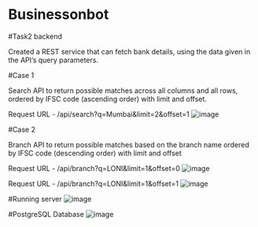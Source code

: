 # Businessonbot
#Task2 backend 

Created a REST service that can fetch bank details, using the data given in the API’s query parameters. 

#Case 1

 Search API to return possible matches across all columns and all rows, ordered by IFSC code (ascending order) with limit and offset.

Request URL  - /api/search?q=Mumbai&limit=2&offset=1 
![image](https://user-images.githubusercontent.com/83957391/221861606-efe4f63a-f63d-409f-ad31-e0aeafab09b8.png)

#Case 2

 Branch API to return possible matches based on the branch name ordered by IFSC code (descending order) with limit and offset

Request URL  - /api/branch?q=LONI&limit=1&offset=0
![image](https://user-images.githubusercontent.com/83957391/221861941-8104ca6d-45eb-4d8c-b645-639f21188c9c.png)

Request URL  - /api/branch?q=LONI&limit=1&offset=1
![image](https://user-images.githubusercontent.com/83957391/221864175-9367a6ba-fada-497f-96b8-60742f6802ca.png)


#Running server
![image](https://user-images.githubusercontent.com/83957391/221863316-be1ebe34-8637-45f2-bdd8-88a80a3156cc.png)

#PostgreSQL Database
![image](https://user-images.githubusercontent.com/83957391/221863186-7813bdbb-bc07-4103-a97c-97fc25ad4915.png)



